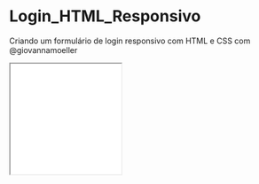 # Login_HTML_Responsivo
Criando um formulário de login responsivo com HTML e CSS com @giovannamoeller

<iframe src="form.gif" width="200" height="200"></iframe>